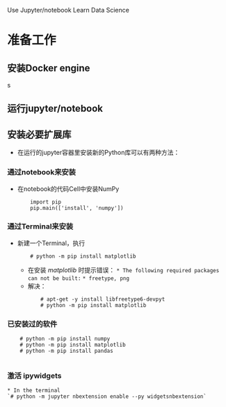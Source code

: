 ﻿Use Jupyter/notebook Learn Data Science



#  准备工作
  
## 安装Docker engine
s
## 运行jupyter/notebook

## 安装必要扩展库

* 在运行的jupyter容器里安装新的Python库可以有两种方法：

### 通过notebook来安装

* 在notebook的代码Cell中安装NumPy
    ```
        import pip
        pip.main(['install', 'numpy'])
    ```

### 通过Terminal来安装

* 新建一个Terminal，执行
    ```
        # python -m pip install matplotlib
    ```
    
    * 在安装 *matplotlib* 时提示错误：
        `* The following required packages can not be built:`
        `* freetype, png`
    * 解决：
        ```
            # apt-get -y install libfreetype6-devpyt
            # python -m pip install matplotlib
        ```
        
### 已安装过的软件

```
    # python -m pip install numpy
    # python -m pip install matplotlib
    # python -m pip install pandas
    
```

### 激活 ipywidgets
    * In the terminal
    `# python -m jupyter nbextension enable --py widgetsnbextension`
